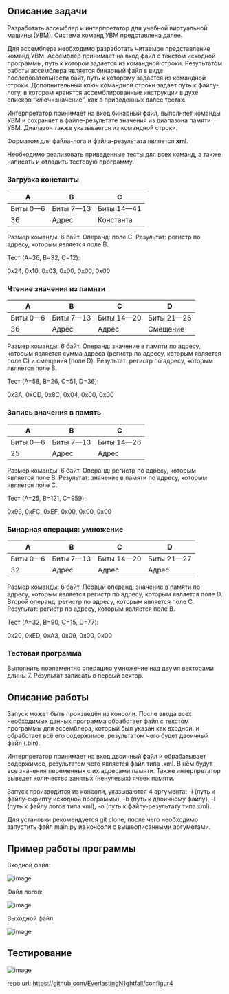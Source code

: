 ## **Описание задачи**

Разработать ассемблер и интерпретатор для учебной виртуальной машины (УВМ). Система команд УВМ представлена далее.

Для ассемблера необходимо разработать читаемое представление команд УВМ. Ассемблер принимает на вход файл с текстом исходной программы, путь к которой задается из командной строки. 
Результатом работы ассемблера является бинарный файл в виде последовательности байт, путь к которому задается из командной строки. 
Дополнительный ключ командной строки задает путь к файлу-логу, в котором хранятся ассемблированные инструкции в духе списков “ключ=значение”, как в приведенных далее тестах.

Интерпретатор принимает на вход бинарный файл, выполняет команды УВМ и сохраняет в файле-результате значения из диапазона памяти УВМ. Диапазон также указывается из командной строки.

Форматом для файла-лога и файла-результата является **xml**.

Необходимо реализовать приведенные тесты для всех команд, а также написать и отладить тестовую программу.

### Загрузка константы
| A        | B         | C          |
|----------|-----------|------------|
| Биты 0—6 | Биты 7—13 | Биты 14—41 |
| 36       | Адрес     | Константа  |

Размер команды: 6 байт. Операнд: поле C. Результат: регистр по адресу, которым является поле B.

Тест (A=36, B=32, C=12):

0x24, 0x10, 0x03, 0x00, 0x00, 0x00

### Чтение значения из памяти
| A        | B         | C          | D          |
|----------|-----------|------------|------------|
| Биты 0—6 | Биты 7—13 | Биты 14—20 | Биты 21—26 |
| 36       | Адрес     | Адрес      | Смещение   |

Размер команды: 6 байт. Операнд: значение в памяти по адресу, которым является сумма адреса (регистр по адресу, которым является поле C) и смещения (поле D). Результат: регистр по адресу, которым является поле B.

Тест (A=58, B=26, C=51, D=36):

0x3A, 0xCD, 0x8C, 0x04, 0x00, 0x00

### Запись значения в память
| A        | B         | C          |
|----------|-----------|------------|
| Биты 0—6 | Биты 7—13 | Биты 14—26 |
| 25       | Адрес     | Адрес      |

Размер команды: 6 байт. Операнд: регистр по адресу, которым является поле B. Результат: значение в памяти по адресу, которым является поле C.

Тест (A=25, B=121, C=959):

0x99, 0xFC, 0xEF, 0x00, 0x00, 0x00
### Бинарная операция: умножение
| A        | B         | C          | D          |
|----------|-----------|------------|------------|
| Биты 0—6 | Биты 7—13 | Биты 14—20 | Биты 21—27 |
| 32       | Адрес     | Адрес      | Адрес      |

Размер команды: 6 байт. Первый операнд: значение в памяти по адресу, которым является регистр по адресу, которым является поле D. Второй операнд: регистр по адресу, которым является поле C. Результат: регистр по адресу, которым является поле B.

Тест (A=32, B=90, C=15, D=77):

0x20, 0xED, 0xA3, 0x09, 0x00, 0x00
### Тестовая программа
Выполнить поэлементно операцию умножение над двумя векторами длины 7. Результат записать в первый вектор.
## **Описание работы**

Запуск может быть произведён из консоли. После ввода всех необходимых данных программа обработает файл с текстом программы для ассемблера,
который был указан как входной, и обработает всё его содержимое, результатом чего будет двоичный файл (.bin).

Интерпретатор принимает на вход двоичный файл и обрабатывает содержимое, результатом чего является файл типа .xml.
В нём будут все значения переменных с их адресами памяти.
Также интерпретатор выведет количество занятых (ненулевых) ячеек памяти.

Запуск производится из консоли, указываются 4 аргумента: -i (путь к файлу-скрипту исходной программы),
-b (путь к двоичному файлу), -l (путь к файлу логов типа xml), -o (путь к файлу-результату типа xml). 

Для установки рекомендуется git clone, после чего необходимо запустить файл main.py из консоли с вышеописанными аргуметами.

## **Пример работы программы**

Входной файл:

![image](https://github.com/user-attachments/assets/e427a87b-89ca-4bd4-9618-ba65acc5c787)

Файл логов:

![image](https://github.com/user-attachments/assets/238e1004-6bf3-4b58-8e92-3dcd953e4b83)

Выходной файл:

![image](https://github.com/user-attachments/assets/3aa400d2-bf75-4ff7-a420-a10afe28741f)

## **Тестирование**

![image](https://github.com/user-attachments/assets/bc4cf843-e695-482e-82d2-5c236e0f5339)


repo url: https://github.com/EverlastingN1ghtfall/configur4
